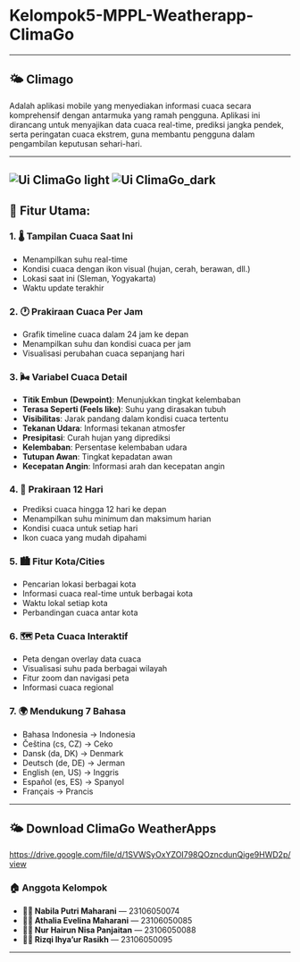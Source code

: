 # Kelompok5-MPPL-Weatherapp-ClimaGo

---

## 🌤️ **Climago**

Adalah aplikasi mobile yang menyediakan informasi cuaca secara komprehensif dengan antarmuka yang ramah pengguna. Aplikasi ini dirancang untuk menyajikan data cuaca real-time, prediksi jangka pendek, serta peringatan cuaca ekstrem, guna membantu pengguna dalam pengambilan keputusan sehari-hari.

---
![Ui ClimaGo light](https://github.com/user-attachments/assets/5b633170-2d26-4fff-ae11-bd5a8eabd48b)
![Ui ClimaGo_dark](https://github.com/user-attachments/assets/4be388bb-8d87-4363-b90b-8c85101880e5)
--
## 🌟 Fitur Utama:

### 1. **🌡️ Tampilan Cuaca Saat Ini**
- Menampilkan suhu real-time 
- Kondisi cuaca dengan ikon visual (hujan, cerah, berawan, dll.)
- Lokasi saat ini (Sleman, Yogyakarta)
- Waktu update terakhir

### 2. **🕐 Prakiraan Cuaca Per Jam**
- Grafik timeline cuaca dalam 24 jam ke depan
- Menampilkan suhu dan kondisi cuaca per jam
- Visualisasi perubahan cuaca sepanjang hari

### 3. **🌬️ Variabel Cuaca Detail**
- **Titik Embun (Dewpoint)**: Menunjukkan tingkat kelembaban
- **Terasa Seperti (Feels like)**: Suhu yang dirasakan tubuh
- **Visibilitas**: Jarak pandang dalam kondisi cuaca tertentu
- **Tekanan Udara**: Informasi tekanan atmosfer
- **Presipitasi**: Curah hujan yang diprediksi
- **Kelembaban**: Persentase kelembaban udara
- **Tutupan Awan**: Tingkat kepadatan awan
- **Kecepatan Angin**: Informasi arah dan kecepatan angin

### 4. **📆 Prakiraan 12 Hari**
- Prediksi cuaca hingga 12 hari ke depan
- Menampilkan suhu minimum dan maksimum harian
- Kondisi cuaca untuk setiap hari
- Ikon cuaca yang mudah dipahami

### 5. **🏙️ Fitur Kota/Cities**
- Pencarian lokasi berbagai kota
- Informasi cuaca real-time untuk berbagai kota
- Waktu lokal setiap kota
- Perbandingan cuaca antar kota

### 6. **🗺️ Peta Cuaca Interaktif**
- Peta dengan overlay data cuaca
- Visualisasi suhu pada berbagai wilayah
- Fitur zoom dan navigasi peta
- Informasi cuaca regional

### 7. **🌍 Mendukung 7 Bahasa**
- Bahasa Indonesia → Indonesia
- Čeština (cs, CZ) → Ceko
- Dansk (da, DK) → Denmark
- Deutsch (de, DE) → Jerman
- English (en, US) → Inggris
- Español (es, ES) → Spanyol
- Français → Prancis
---
## 🌤️ **Download ClimaGo WeatherApps**

https://drive.google.com/file/d/1SVWSyOxYZOI798QOzncdunQige9HWD2p/view

### 🏠 **Anggota Kelompok**

* **👩‍💻 Nabila Putri Maharani** — 23106050074
* **👩‍💻 Athalia Evelina Maharani** — 23106050085
* **👩‍💻 Nur Hairun Nisa Panjaitan** — 23106050088
* **👨‍💻 Rizqi Ihya’ur Rasikh** — 23106050095

---






